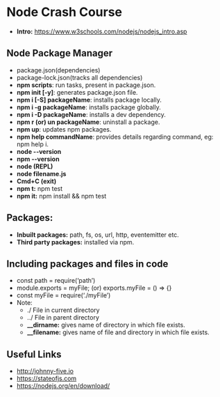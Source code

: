 # Node Crash Course

- **Intro:** https://www.w3schools.com/nodejs/nodejs_intro.asp

## Node Package Manager

- package.json(dependencies)
- package-lock.json(tracks all dependencies)
- **npm scripts**: run tasks, present in package.json.
- **npm init [-y]**: generates package.json file.
- **npm i [-S] packageName**: installs package locally.
- **npm i -g packageName**: installs package globally.
- **npm i -D packageName**: installs a dev dependency.
- **npm r (or) un packageName**: uninstall a package.
- **npm up**: updates npm packages.
- **npm help commandName**: provides details regarding command, eg: npm help i.
- **node --version**
- **npm --version**
- **node (REPL)**
- **node filename.js**
- **Cmd+C (exit)**
- **npm t:** npm test
- **npm it:** npm install && npm test

## Packages:

- **Inbuilt packages:** path, fs, os, url, http, eventemitter etc.
- **Third party packages:** installed via npm.

## Including packages and files in code

- const path = require(‘path’)
- module.exports = myFile; (or) exports.myFile = () => {}
- const myFile = require(‘./myFile’)
- Note:
  - ./ File in current directory
  - ../ File in parent directory
  - **\_\_dirname:** gives name of directory in which file exists.
  - **\_\_filename:** gives name of file and directory in which file exists.

## Useful Links

- http://johnny-five.io
- https://stateofjs.com
- https://nodejs.org/en/download/
